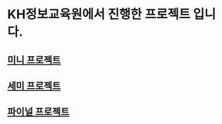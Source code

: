 # KH정보교육원에서 진행한 프로젝트 입니다.

## [미니 프로젝트](MiniProject/README.md)
## [세미 프로젝트](SemiProject/README.md)
## [파이널 프로젝트](FinalProject/README.md)